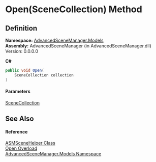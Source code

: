 # Open(SceneCollection) Method

## Definition

**Namespace:** [AdvancedSceneManager.Models](N_AdvancedSceneManager_Models.md)\
**Assembly:** AdvancedSceneManager (in AdvancedSceneManager.dll) Version: 0.0.0.0

**C#**

```c#
public void Open(
	SceneCollection collection
)
```

#### Parameters

&#x20; [SceneCollection](T_AdvancedSceneManager_Models_SceneCollection.md)&#x20;

## See Also

#### Reference

[ASMSceneHelper Class](T_AdvancedSceneManager_Models_ASMSceneHelper.md)\
[Open Overload](Overload_AdvancedSceneManager_Models_ASMSceneHelper_Open.md)\
[AdvancedSceneManager.Models Namespace](N_AdvancedSceneManager_Models.md)
